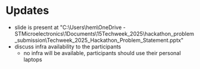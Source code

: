 # Updates
- slide is present at "C:\Users\hem\OneDrive - STMicroelectronics\1Documents\15Techweek_2025\hackathon_problem_submission\Techweek_2025_Hackathon_Problem_Statement.pptx"
- discuss infra availability to the participants
    - no infra will be available, participants should use their personal laptops